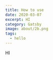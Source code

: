 ```yaml
---
title: How to use
date: 2020-03-07
excerpt: HI
category: Gatsby
image: about/2b.png
tags:
  - hello
---
```


HI
